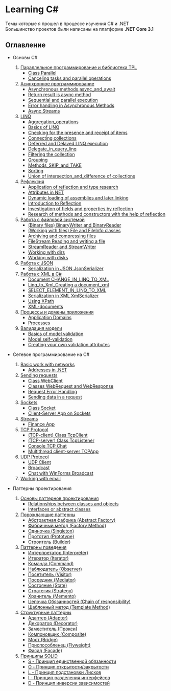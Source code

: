 # Learning C#
Темы которые я прошел в процессе изучения C# и .NET    
Большинство проектов были написаны на платформе **.NET Core 3.1**
## Оглавление
+ Основы C#  
  1) [Параллельное программирование и библиотека TPL](https://github.com/Sempaku/Learning_CSharp/tree/master/Basics%20of%20C%23/Parallel%20programming%20and%20the%20TPL%20library)  
      - [Class Parallel](https://github.com/Sempaku/Learning_CSharp/tree/master/Basics%20of%20C%23/Parallel%20programming%20and%20the%20TPL%20library/Class%20Parallel)  
      - [Canceling tasks and parallel operations](https://github.com/Sempaku/Learning_CSharp/tree/master/Basics%20of%20C%23/Parallel%20programming%20and%20the%20TPL%20library/Canceling%20tasks%20and%20parallel%20operations)  
  2) [Aсинхронное программирование](https://github.com/Sempaku/Learning_CSharp/tree/master/Basics%20of%20C%23/Asynchronous%20programming)
      - [Asynchronous methods,async_and_await](https://github.com/Sempaku/Learning_CSharp/tree/master/Basics%20of%20C%23/Asynchronous%20programming/Asynchronous%20methods%2Casync_and_await)  
      - [Return result is async method](https://github.com/Sempaku/Learning_CSharp/tree/master/Basics%20of%20C%23/Asynchronous%20programming/Return_result_is_async%20method)  
      - [Sequential and parallel execution](https://github.com/Sempaku/Learning_CSharp/tree/master/Basics%20of%20C%23/Asynchronous%20programming/Sequential%20and%20parallel%20execution)  
      - [Error handling in Asynchronous Methods](https://github.com/Sempaku/Learning_CSharp/tree/master/Basics%20of%20C%23/Asynchronous%20programming/Error%20handling%20in%20Asynchronous%20Methods)  
      - [Async Streams](https://github.com/Sempaku/Learning_CSharp/tree/master/Basics%20of%20C%23/Asynchronous%20programming/Asynchronous%20Streams)  
  3) [LINQ](https://github.com/Sempaku/Learning_CSharp/tree/master/Basics%20of%20C%23/LINQ)
      - [Aggregation_operations](https://github.com/Sempaku/Learning_CSharp/tree/master/Basics%20of%20C%23/LINQ/Aggregation_operations)
      - [Basics of LINQ](https://github.com/Sempaku/Learning_CSharp/tree/master/Basics%20of%20C%23/LINQ/Basics%20of%20LINQ)
      - [Checking for the presence and receipt of items](https://github.com/Sempaku/Learning_CSharp/tree/master/Basics%20of%20C%23/LINQ/Checking%20for%20the%20presence%20and%20receipt%20of%20items)
      - [Connecting collections](https://github.com/Sempaku/Learning_CSharp/tree/master/Basics%20of%20C%23/LINQ/Connecting%20collections)
      - [Deferred and Delayed LINQ execution](https://github.com/Sempaku/Learning_CSharp/tree/master/Basics%20of%20C%23/LINQ/Deferred%20and%20Delayed%20LINQ%20execution)
      - [Delegate_in_query_linq](https://github.com/Sempaku/Learning_CSharp/tree/master/Basics%20of%20C%23/LINQ/Delegate_in_query_linq)
      - [Filtering the collection](https://github.com/Sempaku/Learning_CSharp/tree/master/Basics%20of%20C%23/LINQ/Filtering%20the%20collection)
      - [Grouping](https://github.com/Sempaku/Learning_CSharp/tree/master/Basics%20of%20C%23/LINQ/Grouping)
      - [Methods_SKIP_and_TAKE](https://github.com/Sempaku/Learning_CSharp/tree/master/Basics%20of%20C%23/LINQ/Methods_SKIP_and_TAKE)
      - [Sorting](https://github.com/Sempaku/Learning_CSharp/tree/master/Basics%20of%20C%23/LINQ/Sorting)
      - [Union of intersection_and_difference of collections](https://github.com/Sempaku/Learning_CSharp/tree/master/Basics%20of%20C%23/LINQ/Union%20of%20intersection_and_difference%20of%20collections)      
  4) [Рефлексия](https://github.com/Sempaku/Learning_CSharp/tree/master/Basics%20of%20C%23/Reflection)
      - [Application of reflection and type research](https://github.com/Sempaku/Learning_CSharp/tree/master/Basics%20of%20C%23/Reflection/Application%20of%20reflection%20and%20type%20research)
      - [Attributes in NET](https://github.com/Sempaku/Learning_CSharp/tree/master/Basics%20of%20C%23/Reflection/Attributes%20in%20NET)
      - [Dynamic loading of assemblies and later linking](https://github.com/Sempaku/Learning_CSharp/tree/master/Basics%20of%20C%23/Reflection/Dynamic%20loading%20of%20assemblies%20and%20later%20linking)
      - [Introduction to Reflection](https://github.com/Sempaku/Learning_CSharp/tree/master/Basics%20of%20C%23/Reflection/Introduction%20to%20Reflection)
      - [Investigation of fields and properties by reflection](https://github.com/Sempaku/Learning_CSharp/tree/master/Basics%20of%20C%23/Reflection/Investigation%20of%20fields%20and%20properties%20by%20reflection)
      - [Research of methods and constructors with the help of reflection](https://github.com/Sempaku/Learning_CSharp/tree/master/Basics%20of%20C%23/Reflection/Research%20of%20methods%20and%20constructors%20with%20the%20help%20of%20reflection)
  5) [Работа с файловой системой](https://github.com/Sempaku/Learning_CSharp/tree/master/Basics%20of%20C%23/Working%20with%20the%20File%20System)
      - [(Binary files) BinaryWriter and BinaryReader](https://github.com/Sempaku/Learning_CSharp/tree/master/Basics%20of%20C%23/Working%20with%20the%20File%20System/(Binary%20files)%20BinaryWriter%20and%20BinaryReader)
      - [(Working with files) File and FileInfo classes](https://github.com/Sempaku/Learning_CSharp/tree/master/Basics%20of%20C%23/Working%20with%20the%20File%20System/(Working%20with%20files)%20File%20and%20FileInfo%20classes)
      - [Archiving and compressing files](https://github.com/Sempaku/Learning_CSharp/tree/master/Basics%20of%20C%23/Working%20with%20the%20File%20System/Archiving%20and%20compressing%20files)
      - [FileStream Reading and writing a file](https://github.com/Sempaku/Learning_CSharp/tree/master/Basics%20of%20C%23/Working%20with%20the%20File%20System/FileStream%20Reading%20and%20writing%20a%20file)
      - [StreamReader and StreamWriter](https://github.com/Sempaku/Learning_CSharp/tree/master/Basics%20of%20C%23/Working%20with%20the%20File%20System/StreamReader%20and%20StreamWriter)
      - [Working with dirs](https://github.com/Sempaku/Learning_CSharp/tree/master/Basics%20of%20C%23/Working%20with%20the%20File%20System/Working%20with%20dirs)
      - [Working with disks](https://github.com/Sempaku/Learning_CSharp/tree/master/Basics%20of%20C%23/Working%20with%20the%20File%20System/Working%20with%20disks)  
  6) [Работа с JSON](https://github.com/Sempaku/Learning_CSharp/tree/master/Basics%20of%20C%23/Working%20with%20JSON)
      - [Serialization in JSON JsonSerializer](https://github.com/Sempaku/Learning_CSharp/tree/master/Basics%20of%20C%23/Working%20with%20JSON/Serialization%20in%20JSON%20JsonSerializer)
  7) [Работа с XML в C#](https://github.com/Sempaku/Learning_CSharp/tree/master/Basics%20of%20C%23/Working%20with%20XML%20in%20C%23)
      - [Document CHANGE_IN_LINQ_TO_XML](https://github.com/Sempaku/Learning_CSharp/tree/master/Basics%20of%20C%23/Working%20with%20XML%20in%20C%23/Document%20CHANGE_IN_LINQ_TO_XML)
      - [Linq_to_Xml_Creating a document_xml](https://github.com/Sempaku/Learning_CSharp/tree/master/Basics%20of%20C%23/Working%20with%20XML%20in%20C%23/Linq_to_Xml_Creating%20a%20document_xml)
      - [SELECT_ELEMENT_IN_LINQ_TO_XML](https://github.com/Sempaku/Learning_CSharp/tree/master/Basics%20of%20C%23/Working%20with%20XML%20in%20C%23/SELECT_ELEMENT_IN_LINQ_TO_XML)
      - [Serialization in XML XmlSerializer](https://github.com/Sempaku/Learning_CSharp/tree/master/Basics%20of%20C%23/Working%20with%20XML%20in%20C%23/Serialization%20in%20XML%20XmlSerializer)
      - [Using XPath](https://github.com/Sempaku/Learning_CSharp/tree/master/Basics%20of%20C%23/Working%20with%20XML%20in%20C%23/Using%20XPath)
      - [XML-documents](https://github.com/Sempaku/Learning_CSharp/tree/master/Basics%20of%20C%23/Working%20with%20XML%20in%20C%23/XML-documents)
  8) [Процессы и домены приложения](https://github.com/Sempaku/Learning_CSharp/tree/master/Basics%20of%20C%23/Processes%20and%20Application%20domains)
      - [Application Domains](https://github.com/Sempaku/Learning_CSharp/tree/master/Basics%20of%20C%23/Processes%20and%20Application%20domains/Application%20Domains)
      - [Processes](https://github.com/Sempaku/Learning_CSharp/tree/master/Basics%20of%20C%23/Processes%20and%20Application%20domains/Processes)
  9) [Валидация модели](https://github.com/Sempaku/Learning_CSharp/tree/master/Basics%20of%20C%23/Validation%20of%20the%20model)
      - [Basics of model validation](https://github.com/Sempaku/Learning_CSharp/tree/master/Basics%20of%20C%23/Validation%20of%20the%20model/Basics%20of%20model%20validation)
      - [Model self-validation](https://github.com/Sempaku/Learning_CSharp/tree/master/Basics%20of%20C%23/Validation%20of%20the%20model/Model%20self-validation)
      - [Creating your own validation attributes](https://github.com/Sempaku/Learning_CSharp/tree/master/Basics%20of%20C%23/Validation%20of%20the%20model/Creating%20your%20own%20validation%20attributes)

+ Сетевое программирование на C#  
  1) [Basic work with networks](https://github.com/Sempaku/Learning_CSharp/tree/master/Network%20programming/Basic%20work%20with%20networks)
      - [Addresses in .NET](https://github.com/Sempaku/Learning_CSharp/tree/master/Network%20programming/Basic%20work%20with%20networks/Addresses%20in%20.NET)
  2) [Sending requests](https://github.com/Sempaku/Learning_CSharp/tree/master/Network%20programming/Sending%20requests)
      - [Class WebClient](https://github.com/Sempaku/Learning_CSharp/tree/master/Network%20programming/Sending%20requests/Class%20WebClient)
      - [Classes WebRequest and WebResponse](https://github.com/Sempaku/Learning_CSharp/tree/master/Network%20programming/Sending%20requests/Classes%20WebRequest%20and%20WebResponse)
      - [Request Error Handling](https://github.com/Sempaku/Learning_CSharp/tree/master/Network%20programming/Sending%20requests/Request%20Error%20Handling)
      - [Sending data in a request](https://github.com/Sempaku/Learning_CSharp/tree/master/Network%20programming/Sending%20requests/Sending%20data%20in%20a%20request)
  3) [Sockets](https://github.com/Sempaku/Learning_CSharp/tree/master/Network%20programming/Sockets)
      - [Class Socket](https://github.com/Sempaku/Learning_CSharp/tree/master/Network%20programming/Sockets/Class%20Socket)  
      - [Client-Server App on Sockets](https://github.com/Sempaku/Learning_CSharp/tree/master/Network%20programming/Sockets/Client-Server%20App%20on%20Sockets)
  4) [Streams](https://github.com/Sempaku/Learning_CSharp/tree/master/Network%20programming/Streams/)
      - [Finance App](https://github.com/Sempaku/Learning_CSharp/tree/master/Network%20programming/Streams/FinanceApp)
  5) [TCP Protocol](https://github.com/Sempaku/Learning_CSharp/tree/master/Network%20programming/TCP%20Protocol)
      - [(TCP-client) Class TcpClient](https://github.com/Sempaku/Learning_CSharp/tree/master/Network%20programming/TCP%20Protocol/TCP-client_Class_TcpClient)
      - [(TCP-server) Class TcpListener](https://github.com/Sempaku/Learning_CSharp/tree/master/Network%20programming/TCP%20Protocol/TCP-server_Class_TcpListener)
      - [Console TCP Chat](https://github.com/Sempaku/Learning_CSharp/tree/master/Network%20programming/TCP%20Protocol/Console%20TCP%20Chat)
      - [Multithread client-server TCPApp](https://github.com/Sempaku/Learning_CSharp/tree/master/Network%20programming/TCP%20Protocol/Multithread%20cl-sv%20TCPApp)
  6) [UDP Protocol](https://github.com/Sempaku/Learning_CSharp/tree/master/Network%20programming/UDP%20Protocol)
      - [UDP Client](https://github.com/Sempaku/Learning_CSharp/tree/master/Network%20programming/UDP%20Protocol/UDP%20Client)
      - [Broadcast](https://github.com/Sempaku/Learning_CSharp/tree/master/Network%20programming/UDP%20Protocol/Broadcast)
      - [Chat with WinForms Broadcast](https://github.com/Sempaku/Learning_CSharp/tree/master/Network%20programming/UDP%20Protocol/Chat%20with%20WinForms%20Broadcast)
  7) [Working with email](https://github.com/Sempaku/Learning_CSharp/tree/master/Network%20programming/Working%20with%20email)
      
+ Паттерны проектирования
  1) [Основы паттернов проектирования](https://github.com/Sempaku/Learning_CSharp/tree/master/Design%20patterns/Fundamentals%20of%20Design%20patterns)
      - [Relationships between classes and objects](https://github.com/Sempaku/Learning_CSharp/tree/master/Design%20patterns/Fundamentals%20of%20Design%20patterns/Relationships%20between%20classes%20and%20objects)
      - [Interfaces or abstract classes](https://github.com/Sempaku/Learning_CSharp/tree/master/Design%20patterns/Fundamentals%20of%20Design%20patterns/Interfaces%20or%20abstract%20classes)
  2) [Порождающие паттерны](https://github.com/Sempaku/Learning_CSharp/tree/master/Design%20patterns/Generating%20patterns)
      - [Абстрактная фабрика (Abstract Factory)](https://github.com/Sempaku/Learning_CSharp/tree/master/Design%20patterns/Generating%20patterns/Абстрактная%20фабрика%20(Abstract%20Factory))
      - [Фабричный метод (Factory Method)](https://github.com/Sempaku/Learning_CSharp/tree/master/Design%20patterns/Generating%20patterns/Фабричный%20метод%20(Factory%20Method))
      - [Одиночка (Singleton)](https://github.com/Sempaku/Learning_CSharp/tree/master/Design%20patterns/Generating%20patterns/Одиночка%20(Singleton))
      - [Прототип (Prototype)](https://github.com/Sempaku/Learning_CSharp/tree/master/Design%20patterns/Generating%20patterns/Прототип%20(Prototype))
      - [Строитель (Builder)](https://github.com/Sempaku/Learning_CSharp/tree/master/Design%20patterns/Generating%20patterns/Строитель%20(Builder))
  3) [Паттерны поведения](https://github.com/Sempaku/Learning_CSharp/tree/master/Design%20patterns/Patterns%20of%20behavior)
      - [Интерпретатор (Interpreter)](https://github.com/Sempaku/Learning_CSharp/tree/master/Design%20patterns/Patterns%20of%20behavior/Интерпретатор%20(Interpreter))
      - [Итератор (Iterator)](https://github.com/Sempaku/Learning_CSharp/tree/master/Design%20patterns/Patterns%20of%20behavior/Итератор%20(Iterator))
      - [Команда (Command)](https://github.com/Sempaku/Learning_CSharp/tree/master/Design%20patterns/Patterns%20of%20behavior/Команда%20(Command))
      - [Наблюдатель (Observer)](https://github.com/Sempaku/Learning_CSharp/tree/master/Design%20patterns/Patterns%20of%20behavior/Наблюдатель%20(Observer))
      - [Посетитель (Visitor)](https://github.com/Sempaku/Learning_CSharp/tree/master/Design%20patterns/Patterns%20of%20behavior/Посетитель%20(Visitor))
      - [Посредник (Mediator)](https://github.com/Sempaku/Learning_CSharp/tree/master/Design%20patterns/Patterns%20of%20behavior/Посредник%20(Mediator))
      - [Состояние (State)](https://github.com/Sempaku/Learning_CSharp/tree/master/Design%20patterns/Patterns%20of%20behavior/Состояние%20(State))
      - [Стратегия (Strategy)](https://github.com/Sempaku/Learning_CSharp/tree/master/Design%20patterns/Patterns%20of%20behavior/Стратегия%20(Strategy))
      - [Хранитель (Memento)](https://github.com/Sempaku/Learning_CSharp/tree/master/Design%20patterns/Patterns%20of%20behavior/Хранитель%20(Memento))
      - [Цепочка Обязанностей (Chain of responsibility)](https://github.com/Sempaku/Learning_CSharp/tree/master/Design%20patterns/Patterns%20of%20behavior/Цепочка%20Обязанностей%20(Chain%20of%20responsibility))
      - [Шаблонный метод (Template Method)](https://github.com/Sempaku/Learning_CSharp/tree/master/Design%20patterns/Patterns%20of%20behavior/Шаблонный%20метод%20(Template%20Method))
  4) [Структурные паттерны](https://github.com/Sempaku/Learning_CSharp/tree/master/Design%20patterns/Structural%20patterns)
      - [Адаптер (Adapter)](https://github.com/Sempaku/Learning_CSharp/tree/master/Design%20patterns/Structural%20patterns/Адаптер%20(Adapter)) 
      - [Декоратор (Decorator)](https://github.com/Sempaku/Learning_CSharp/tree/master/Design%20patterns/Structural%20patterns/Декоратор%20(Decorator))
      - [Заместитель (Прокси)](https://github.com/Sempaku/Learning_CSharp/tree/master/Design%20patterns/Structural%20patterns/Заместитель%20(Прокси))
      - [Компоновщик (Composite)](https://github.com/Sempaku/Learning_CSharp/tree/master/Design%20patterns/Structural%20patterns/Компоновщик%20(Composite))
      - [Мост (Bridge)](https://github.com/Sempaku/Learning_CSharp/tree/master/Design%20patterns/Structural%20patterns/Мост%20(Bridge))
      - [Приспособленец (Flyweight)](https://github.com/Sempaku/Learning_CSharp/tree/master/Design%20patterns/Structural%20patterns/Приспособленец%20(Flyweight))
      - [Фасад (Facade)](https://github.com/Sempaku/Learning_CSharp/tree/master/Design%20patterns/Structural%20patterns/Фасад%20(Facade))
  5) [Принципы SOLID](https://github.com/Sempaku/Learning_CSharp/tree/master/Design%20patterns/Solid)
      - [S - Принцип единственной обязанности](https://github.com/Sempaku/Learning_CSharp/tree/master/Design%20patterns/Solid/(S)%20Single%20responsibility%20principle)
      - [O - Принцип открытости/закрытости](https://github.com/Sempaku/Learning_CSharp/tree/master/Design%20patterns/Solid/(O)%20Open_Closed%20Principle)
      - [L - Принцип подстановки Лисков](https://github.com/Sempaku/Learning_CSharp/tree/master/Design%20patterns/Solid/(L)%20Liskov%20Substitution%20Principle)
      - [I - Принцип разделения интерфейсов](https://github.com/Sempaku/Learning_CSharp/tree/master/Design%20patterns/Solid/(I)%20Interface%20Segregation%20Principle)
      - [D - Принцип инверсии зависимостей](https://github.com/Sempaku/Learning_CSharp/tree/master/Design%20patterns/Solid/(D)%20Dependency%20Inversion%20Principle)
      
